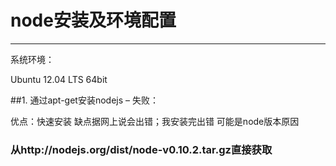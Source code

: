 # node安装及环境配置

------
系统环境：

Ubuntu 12.04 LTS 64bit

##1. 通过apt-get安装nodejs – 失败：

优点：快速安装 缺点据网上说会出错；我安装完出错 可能是node版本原因

### 从http://nodejs.org/dist/node-v0.10.2.tar.gz直接获取

```bash


```
